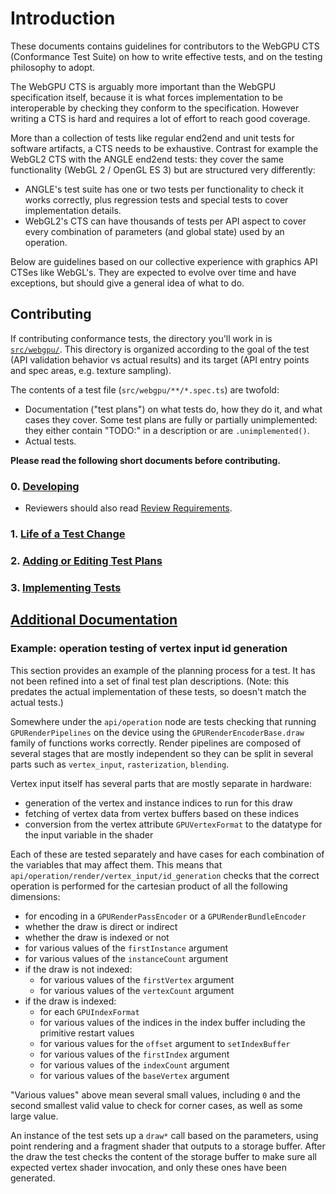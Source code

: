 # Introduction

These documents contains guidelines for contributors to the WebGPU CTS (Conformance Test Suite)
on how to write effective tests, and on the testing philosophy to adopt.

The WebGPU CTS is arguably more important than the WebGPU specification itself, because
it is what forces implementation to be interoperable by checking they conform to the specification.
However writing a CTS is hard and requires a lot of effort to reach good coverage.

More than a collection of tests like regular end2end and unit tests for software artifacts, a CTS
needs to be exhaustive. Contrast for example the WebGL2 CTS with the ANGLE end2end tests: they
cover the same functionality (WebGL 2 / OpenGL ES 3) but are structured very differently:

- ANGLE's test suite has one or two tests per functionality to check it works correctly, plus
  regression tests and special tests to cover implementation details.
- WebGL2's CTS can have thousands of tests per API aspect to cover every combination of
  parameters (and global state) used by an operation.

Below are guidelines based on our collective experience with graphics API CTSes like WebGL's.
They are expected to evolve over time and have exceptions, but should give a general idea of what
to do.

## Contributing

If contributing conformance tests, the directory you'll work in is [`src/webgpu/`](../src/webgpu/).
This directory is organized according to the goal of the test (API validation behavior vs
actual results) and its target (API entry points and spec areas, e.g. texture sampling).

The contents of a test file (`src/webgpu/**/*.spec.ts`) are twofold:

- Documentation ("test plans") on what tests do, how they do it, and what cases they cover.
  Some test plans are fully or partially unimplemented:
  they either contain "TODO:" in a description or are `.unimplemented()`.
- Actual tests.

**Please read the following short documents before contributing.**

### 0. [Developing](developing.md)

- Reviewers should also read [Review Requirements](../reviews.md).

### 1. [Life of a Test Change](life_of.md)

### 2. [Adding or Editing Test Plans](plans.md)

### 3. [Implementing Tests](tests.md)

## [Additional Documentation](../)

### Example: operation testing of vertex input id generation

This section provides an example of the planning process for a test.
It has not been refined into a set of final test plan descriptions.
(Note: this predates the actual implementation of these tests, so doesn't match the actual tests.)

Somewhere under the `api/operation` node are tests checking that running `GPURenderPipelines` on
the device using the `GPURenderEncoderBase.draw` family of functions works correctly. Render
pipelines are composed of several stages that are mostly independent so they can be split in
several parts such as `vertex_input`, `rasterization`, `blending`.

Vertex input itself has several parts that are mostly separate in hardware:

- generation of the vertex and instance indices to run for this draw
- fetching of vertex data from vertex buffers based on these indices
- conversion from the vertex attribute `GPUVertexFormat` to the datatype for the input variable
  in the shader

Each of these are tested separately and have cases for each combination of the variables that may
affect them. This means that `api/operation/render/vertex_input/id_generation` checks that the
correct operation is performed for the cartesian product of all the following dimensions:

- for encoding in a `GPURenderPassEncoder` or a `GPURenderBundleEncoder`
- whether the draw is direct or indirect
- whether the draw is indexed or not
- for various values of the `firstInstance` argument
- for various values of the `instanceCount` argument
- if the draw is not indexed:
    - for various values of the `firstVertex` argument
    - for various values of the `vertexCount` argument
- if the draw is indexed:
    - for each `GPUIndexFormat`
    - for various values of the indices in the index buffer including the primitive restart values
    - for various values for the `offset` argument to `setIndexBuffer`
    - for various values of the `firstIndex` argument
    - for various values of the `indexCount` argument
    - for various values of the `baseVertex` argument

"Various values" above mean several small values, including `0` and the second smallest valid
value to check for corner cases, as well as some large value.

An instance of the test sets up a `draw*` call based on the parameters, using point rendering and
a fragment shader that outputs to a storage buffer. After the draw the test checks the content of
the storage buffer to make sure all expected vertex shader invocation, and only these ones have
been generated.
